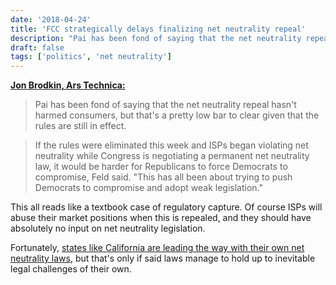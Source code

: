 ```yaml
---
date: '2018-04-24'
title: 'FCC strategically delays finalizing net neutrality repeal'
description: "Pai has been fond of saying that the net neutrality repeal hasn't harmed consumers, but that's a pretty low bar to clear given that the rules are still in effect."
draft: false
tags: ['politics', 'net neutrality']
---
```


**[Jon Brodkin, Ars Technica:](https://arstechnica.com/?p=1298263)**

> Pai has been fond of saying that the net neutrality repeal hasn't harmed consumers, but that's a pretty low bar to clear given that the rules are still in effect.<!-- excerpt -->

> If the rules were eliminated this week and ISPs began violating net neutrality while Congress is negotiating a permanent net neutrality law, it would be harder for Republicans to force Democrats to compromise, Feld said. "This has all been about trying to push Democrats to compromise and adopt weak legislation."

This all reads like a textbook case of regulatory capture. Of course ISPs will abuse their market positions when this is repealed, and they should have absolutely no input on net neutrality legislation.

Fortunately, [states like California are leading the way with their own net neutrality laws](http://www.latimes.com/business/hiltzik/la-fi-hiltzik-net-neutrality-california-20180420-story.html), but that's only if said laws manage to hold up to inevitable legal challenges of their own.
